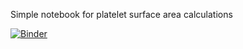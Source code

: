 
Simple notebook for platelet surface area calculations

[![Binder](https://mybinder.org/badge_logo.svg)](https://mybinder.org/v2/gh/JeremyPike/plateletCalculations/master)
